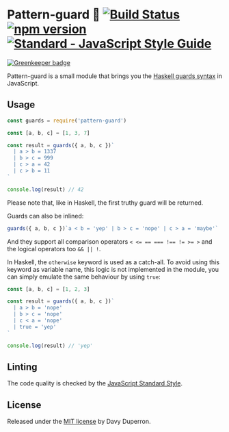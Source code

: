 # Pattern-guard 💂 [![Build Status](https://travis-ci.org/yamafaktory/pattern-guard.svg?branch=master)](https://travis-ci.org/yamafaktory/pattern-guard) [![npm version](https://img.shields.io/npm/v/pattern-guard.svg?style=flat)](https://www.npmjs.com/package/pattern-guard) [![Standard - JavaScript Style Guide](https://img.shields.io/badge/code%20style-standard-brightgreen.svg)](http://standardjs.com/)

[![Greenkeeper badge](https://badges.greenkeeper.io/yamafaktory/pattern-guard.svg)](https://greenkeeper.io/)

Pattern-guard is a small module that brings you the [Haskell guards syntax](https://wiki.haskell.org/Pattern_guard) in JavaScript.

## Usage

```js
const guards = require('pattern-guard')

const [a, b, c] = [1, 3, 7]

const result = guards({ a, b, c })`
  | a > b = 1337
  | b > c = 999
  | c > a = 42
  | c > b = 11
`

console.log(result) // 42
```
Please note that, like in Haskell, the first truthy guard will be returned.

Guards can also be inlined:

```js
guards({ a, b, c })`a < b = 'yep' | b > c = 'nope' | c > a = 'maybe'`
```

And they support all comparison operators `< <= == === !== != >= >` and the logical operators too `&& || !`.

In Haskell, the `otherwise` keyword is used as a catch-all. To avoid using this keyword as variable name, this logic is not implemented in the module, you can simply emulate the same behaviour by using `true`:

``` js
const [a, b, c] = [1, 2, 3]

const result = guards({ a, b, c })`
  | a > b = 'nope'
  | b > c = 'nope'
  | c < a = 'nope'
  | true = 'yep'
`

console.log(result) // 'yep'
```

## Linting

The code quality is checked by the [JavaScript Standard Style](http://standardjs.com/).

## License

Released under the [MIT license](https://opensource.org/licenses/MIT) by Davy Duperron.
